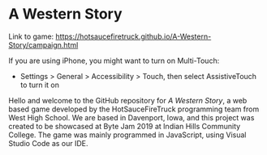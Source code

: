 # A Western Story

Link to game: https://hotsaucefiretruck.github.io/A-Western-Story/campaign.html

If you are using iPhone, you might want to turn on Multi-Touch:

- Settings > General > Accessibility > Touch, then select AssistiveTouch to turn it on

Hello and welcome to the GitHub repository for _A Western Story_, a web based game developed by the HotSauceFireTruck programming team from West High School. We are based in Davenport, Iowa, and this project was created to be showcased at Byte Jam 2019 at Indian Hills Community College. The game was mainly programmed in JavaScript, using Visual Studio Code as our IDE. 
